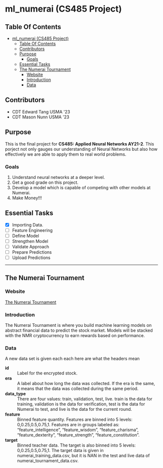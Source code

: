# ml_numerai (CS485 Project)

## Table Of Contents
- [ml_numerai (CS485 Project)](#ml_numerai-cs485-project)
  - [Table Of Contents](#table-of-contents)
  - [Contributors](#contributors)
  - [Purpose](#purpose)
    - [Goals](#goals)
  - [Essential Tasks](#essential-tasks)
  - [The Numerai Tournament](#the-numerai-tournament)
    - [Website](#website)
    - [Introduction](#introduction)
    - [Data](#data)


## Contributors
- CDT Edward Tang USMA '23
- CDT Mason Nunn USMA '23

## Purpose
This is the final project for **CS485: Applied Neural Networks AY21-2**. This porject not only gauges our understanding of Neural Networks but also how effectively we are able to apply them to real world problems.

### Goals
1. Understand neural networks at a deeper level.
2. Get a good grade on this project.
3. Develop a model which is capable of competing with other models at Numerai.
4. Make Money!!!

## Essential Tasks 
- [X] Importing Data.
- [ ] Feature Engineering
- [ ] Define Model
- [ ] Strengthen Model
- [ ] Validate Approach
- [ ] Prepare Predictions
- [ ] Upload Predictions
  
---
## The Numerai Tournament

### Website
[The Numerai Tournament](https://numer.ai/)

### Introduction
The Numerai Tournament is where you build machine learning models on abstract financial data to predict the stock market. Models will be stacked with the NMR cryptocurrency to earn rewards based on performance.

### Data
A new data set is given each each here are what the headers mean

<dl>
  <dt><strong>id</strong></dt>
  <dd>Label for the encrypted stock.</dd>
  <dt><strong>era</strong></dt>
  <dd>A label about how long the data was collected. If the era is the same, it means that the data was collected during the same period.</dd>
  <dt><strong>data_type</strong></dt>
  <dd>There are four values: train, validation, test, live. train is the data for training, validation is the data for verification, test is the data for Numerai to test, and live is the data for the current round.</dd>
  <dt><strong>feature</strong></dt>
  <dd>Binned feature quantity. Features are binned into 5 levels: 0,0.25,0.5,0.75,1. Features are in groups labeled as: “feature_intelligence”, “feature_wisdom”, “feature_charisma”, “feature_dexterity”, “feature_strength”, “feature_constitution”.</dd>
  <dt><strong>target</strong></dt>
  <dd>Binned teacher data. The target is also binned into 5 levels: 0,0.25,0.5,0.75,1. The target data is given in numerai_training_data.csv, but it is NAN in the test and live data of numerai_tournament_data.csv.</dd>
</dl>